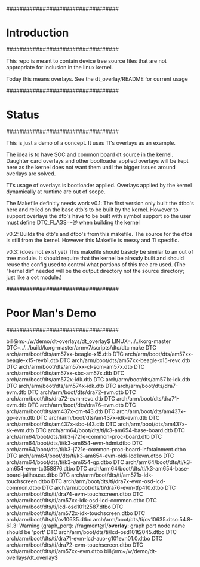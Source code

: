 ##################################
# Introduction
##################################

This repo is meant to contain device tree source files that are not appropriate
for inclusion in the linux kernel.

Today this means overlays.
See the dt_overlay/README for current usage

##################################
# Status
##################################

This is just a demo of a concept.  It uses TI's overlays as an example.

The idea is to have SOC and common board dt source in the kernel.
Daughter card overlays and other bootloader applied overlays will be kept here
as the kernel does not want them until the bigger issues around overlays are 
solved.

TI's usage of overlays is bootloader applied.  Overlays applied by the kernel
dynamically at runtime are out of scope.

The Makefile definitly needs work
v0.1:
The first version only built the dtbo's here and relied on the base dtb's to be
built by the kernel.  However to support overlays the dtb's have to be built
with symbol support so the user must define DTC_FLAGS=-@ when building the 
kernel

v0.2:
Builds the dtb's and dtbo's from this makefile.  The source for the dtbs is 
still from the kernel.  However this Makefile is messy and TI specific.

v0.3: (does not exist yet)
This makefile should basicly be similar to an out of tree module.  It should 
require that the kernel be already built and should reuse the config used to
control what portions of this tree are used.  (The "kernel dir" needed will be
the output directory not the source directory; just like a oot module.) 

##################################
# Poor Man's Demo
##################################

bill@m:~/w/demo/dt-overlays/dt_overlay$ LINUX=../../korg-master DTC=../../build/korg-master/armv7/scripts/dtc/dtc make
  DTC arch/arm/boot/dts/am57xx-beagle-x15.dtb
  DTC arch/arm/boot/dts/am57xx-beagle-x15-revb1.dtb
  DTC arch/arm/boot/dts/am57xx-beagle-x15-revc.dtb
  DTC arch/arm/boot/dts/am57xx-cl-som-am57x.dtb
  DTC arch/arm/boot/dts/am57xx-sbc-am57x.dtb
  DTC arch/arm/boot/dts/am572x-idk.dtb
  DTC arch/arm/boot/dts/am571x-idk.dtb
  DTC arch/arm/boot/dts/am574x-idk.dtb
  DTC arch/arm/boot/dts/dra7-evm.dtb
  DTC arch/arm/boot/dts/dra72-evm.dtb
  DTC arch/arm/boot/dts/dra72-evm-revc.dtb
  DTC arch/arm/boot/dts/dra71-evm.dtb
  DTC arch/arm/boot/dts/dra76-evm.dtb
  DTC arch/arm/boot/dts/am437x-cm-t43.dtb
  DTC arch/arm/boot/dts/am437x-gp-evm.dtb
  DTC arch/arm/boot/dts/am437x-idk-evm.dtb
  DTC arch/arm/boot/dts/am437x-sbc-t43.dtb
  DTC arch/arm/boot/dts/am437x-sk-evm.dtb
  DTC arch/arm64/boot/dts/ti/k3-am654-base-board.dtb
  DTC arch/arm64/boot/dts/ti/k3-j721e-common-proc-board.dtb
  DTC arch/arm64/boot/dts/ti/k3-am654-evm-hdmi.dtbo
  DTC arch/arm64/boot/dts/ti/k3-j721e-common-proc-board-infotainment.dtbo
  DTC arch/arm64/boot/dts/ti/k3-am654-evm-oldi-lcd1evm.dtbo
  DTC arch/arm64/boot/dts/ti/k3-am654-gp.dtbo
  DTC arch/arm64/boot/dts/ti/k3-am654-evm-tc358876.dtbo
  DTC arch/arm64/boot/dts/ti/k3-am654-base-board-jailhouse.dtbo
  DTC arch/arm/boot/dts/ti/am571x-idk-touchscreen.dtbo
  DTC arch/arm/boot/dts/ti/dra7x-evm-osd-lcd-common.dtbo
  DTC arch/arm/boot/dts/ti/dra76-evm-tfp410.dtbo
  DTC arch/arm/boot/dts/ti/dra74-evm-touchscreen.dtbo
  DTC arch/arm/boot/dts/ti/am57xx-idk-osd-lcd-common.dtbo
  DTC arch/arm/boot/dts/ti/lcd-osd101t2587.dtbo
  DTC arch/arm/boot/dts/ti/am572x-idk-touchscreen.dtbo
  DTC arch/arm/boot/dts/ti/ov10635.dtbo
arch/arm/boot/dts/ti/ov10635.dtso:54.8-61.3: Warning (graph_port): /fragment@1/__overlay__: graph port node name should be 'port'
  DTC arch/arm/boot/dts/ti/lcd-osd101t2045.dtbo
  DTC arch/arm/boot/dts/ti/dra71-evm-lcd-auo-g101evn01.0.dtbo
  DTC arch/arm/boot/dts/ti/dra72-evm-touchscreen.dtbo
  DTC arch/arm/boot/dts/ti/am57xx-evm.dtbo
bill@m:~/w/demo/dt-overlays/dt_overlay$ 


